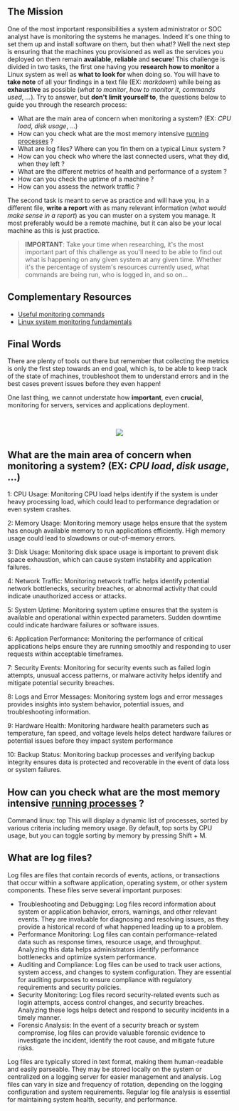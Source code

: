 ## The Mission

One of the most important responsibilities a system administrator or SOC analyst have is monitoring the systems he manages. Indeed it's one thing to set them up and install software on them, but then what!? Well the next step is ensuring that the machines you provisioned as well as the services you deployed on them remain **available**, **reliable** and **secure**!
This challenge is divided in two tasks, the first one having you **research how to monitor** a Linux system as well as **what to look for** when doing so. You will have to **take note** of all your findings in a text file (EX: _markdown_) while being as **exhaustive** as possible (_what to monitor_, _how to monitor it_, _commands used_, _..._). Try to answer, but **don't limit yourself to**, the questions below to guide you through 
the research process:

- What are the main area of concern when monitoring a system? (EX: _CPU load_, _disk usage_, ...)
- How can you check what are the most memory intensive [running processes](https://www.computerhope.com/jargon/p/process.htm) ?
- What are log files? Where can you fin them on a typical Linux system ?
- How can you check who where the last connected users, what they did, when they left ?
- What are the different metrics of health and performance of a system ?
- How can you check the uptime of a machine ?
- How can you assess the network traffic ?

The second task is meant to serve as practice and will have you, in a different file, **write a report** with as many relevant information (_what would make sense in a report_) as you can muster on a system you manage. It most preferably would be a remote machine, but it can also be your local machine as this is just practice.


> **IMPORTANT**: Take your time when researching, it's the most important part of this challenge as you'll need to be able to find out what is happening on any given system at any given time. Whether it's the percentage of system's resources currently used, what commands are being run, who is logged in, and so on...

## Complementary Resources

* [Useful monitoring commands](https://www.ubuntupit.com/most-comprehensive-list-of-linux-monitoring-tools-for-sysadmin/)
* [Linux system monitoring fundamentals](https://www.linode.com/docs/guides/linux-system-monitoring-fundamentals/)

## Final Words

There are plenty of tools out there but remember that collecting the metrics is only the first step towards an end goal, which is, to be able to keep track of the state of machines, troubleshoot them to understand errors and in the best cases prevent issues before they even happen!

One last thing, we cannot understate how **important**, even **crucial**, monitoring for servers, services and applications deployment.

<br>
<p align="center">
  <img src="https://c.tenor.com/FSFcij2DJkAAAAAC/watching-you-warning.gif" />
</p>




## What are the main area of concern when monitoring a system? (EX: _CPU load_, _disk usage_, ...)
1: CPU Usage: Monitoring CPU load helps identify if the system is under heavy processing load, which could lead to performance degradation or even system crashes.

2: Memory Usage: Monitoring memory usage helps ensure that the system has enough available memory to run applications efficiently. High memory usage could lead to slowdowns or out-of-memory errors.

3: Disk Usage: Monitoring disk space usage is important to prevent disk space exhaustion, which can cause system instability and application failures.

4: Network Traffic: Monitoring network traffic helps identify potential network bottlenecks, security breaches, or abnormal activity that could indicate unauthorized access or attacks.

5: System Uptime: Monitoring system uptime ensures that the system is available and operational within expected parameters. Sudden downtime could indicate hardware failures or software issues.

6: Application Performance: Monitoring the performance of critical applications helps ensure they are running smoothly and responding to user requests within acceptable timeframes.

7: Security Events: Monitoring for security events such as failed login attempts, unusual access patterns, or malware activity helps identify and mitigate potential security breaches.

8: Logs and Error Messages: Monitoring system logs and error messages provides insights into system behavior, potential issues, and troubleshooting information.

9: Hardware Health: Monitoring hardware health parameters such as temperature, fan speed, and voltage levels helps detect hardware failures or potential issues before they impact system performance

10: Backup Status: Monitoring backup processes and verifying backup integrity ensures data is protected and recoverable in the event of data loss or system failures.


## How can you check what are the most memory intensive [running processes](https://www.computerhope.com/jargon/p/process.htm) ?
Command linux: top 
This will display a dynamic list of processes, sorted by various criteria including memory usage. By default, top sorts by CPU usage, but you can toggle sorting by memory by pressing Shift + M.


## What are log files?
Log files are files that contain records of events, actions, or transactions that occur within a software application, operating system, or other system components. These files serve several important purposes:
- Troubleshooting and Debugging: Log files record information about system or application behavior, errors, warnings, and other relevant events. They are invaluable for diagnosing and resolving issues, as they provide a historical record of what happened leading up to a problem.
- Performance Monitoring: Log files can contain performance-related data such as response times, resource usage, and throughput. Analyzing this data helps administrators identify performance bottlenecks and optimize system performance.
- Auditing and Compliance: Log files can be used to track user actions, system access, and changes to system configuration. They are essential for auditing purposes to ensure compliance with regulatory requirements and security policies.
- Security Monitoring: Log files record security-related events such as login attempts, access control changes, and security breaches. Analyzing these logs helps detect and respond to security incidents in a timely manner.
- Forensic Analysis: In the event of a security breach or system compromise, log files can provide valuable forensic evidence to investigate the incident, identify the root cause, and mitigate future risks.

Log files are typically stored in text format, making them human-readable and easily parseable. They may be stored locally on the system or centralized on a logging server for easier management and analysis. Log files can vary in size and frequency of rotation, depending on the logging configuration and system requirements. Regular log file analysis is essential for maintaining system health, security, and performance.



































